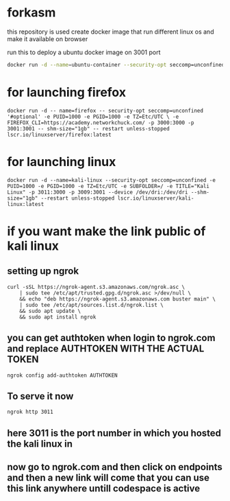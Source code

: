 # forkasm
this repository is used create docker image that run different linux os and make it available on browser 

run this to deploy a ubuntu docker image on 3001 port   
```bash
docker run -d --name=ubuntu-container --security-opt seccomp=unconfined -e PUID=1000 -e PGID=1000 -e TZ=Etc/UTC -e SUBFOLDER=/ -e TITLE="Ubuntu Container" -p 3011:3000 -p 3010:3002 --device /dev/dri:/dev/dri --shm-size="1gb" --restart unless-stopped ubuntu-custom
```
# for launching firefox
``` 
docker run -d -- name=firefox -- security-opt seccomp=unconfined '#optional' -e PUID=1000 -e PGID=1000 -e TZ=Etc/UTC \ -e FIREFOX_CLI=https://academy.networkchuck.com/ -p 3000:3000 -p 3001:3001 -- shm-size="1gb" -- restart unless-stopped lscr.io/linuxserver/firefox:latest
```
# for launching linux

```
docker run -d --name=kali-linux --security-opt seccomp=unconfined -e PUID=1000 -e PGID=1000 -e TZ=Etc/UTC -e SUBFOLDER=/ -e TITLE="Kali Linux" -p 3011:3000 -p 3009:3001 --device /dev/dri:/dev/dri --shm-size="1gb" --restart unless-stopped lscr.io/linuxserver/kali-linux:latest
```


# if you want make the link public of kali linux 

## setting up ngrok
```
curl -sSL https://ngrok-agent.s3.amazonaws.com/ngrok.asc \
	| sudo tee /etc/apt/trusted.gpg.d/ngrok.asc >/dev/null \
	&& echo "deb https://ngrok-agent.s3.amazonaws.com buster main" \
	| sudo tee /etc/apt/sources.list.d/ngrok.list \
	&& sudo apt update \
	&& sudo apt install ngrok
```

## you can get authtoken when login to ngrok.com and replace AUTHTOKEN WITH THE ACTUAL TOKEN

```
ngrok config add-authtoken AUTHTOKEN
```

## To serve it now

```
ngrok http 3011
```
## here 3011 is the port number in which you hosted the kali linux in

## now go to ngrok.com and then click on endpoints and then a new link will come that you can use this link anywhere untill codespace is active
